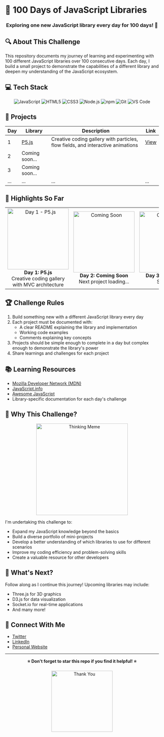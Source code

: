 # 🚀 100 Days of JavaScript Libraries

<div align="center">
  <h3>Exploring one new JavaScript library every day for 100 days! 💪</h3>
</div>

## 🔍 About This Challenge

This repository documents my journey of learning and experimenting with 100 different JavaScript libraries over 100 consecutive days. Each day, I build a small project to demonstrate the capabilities of a different library and deepen my understanding of the JavaScript ecosystem.

## 💻 Tech Stack

<div align="center">
  <img src="https://img.shields.io/badge/JavaScript-F7DF1E?style=for-the-badge&logo=javascript&logoColor=black" alt="JavaScript">
  <img src="https://img.shields.io/badge/HTML5-E34F26?style=for-the-badge&logo=html5&logoColor=white" alt="HTML5">
  <img src="https://img.shields.io/badge/CSS3-1572B6?style=for-the-badge&logo=css3&logoColor=white" alt="CSS3">
  <img src="https://img.shields.io/badge/Node.js-339933?style=for-the-badge&logo=nodedotjs&logoColor=white" alt="Node.js">
  <img src="https://img.shields.io/badge/npm-CB3837?style=for-the-badge&logo=npm&logoColor=white" alt="npm">
  <img src="https://img.shields.io/badge/Git-F05032?style=for-the-badge&logo=git&logoColor=white" alt="Git">
  <img src="https://img.shields.io/badge/VS_Code-0078D4?style=for-the-badge&logo=visual%20studio%20code&logoColor=white" alt="VS Code">
</div>

## 📅 Projects

| Day | Library | Description | Link |
|-----|---------|-------------|------|
| 1 | [P5.js](https://p5js.org/) | Creative coding gallery with particles, flow fields, and interactive animations | [View](./Day-1-P5.js) |
| 2 | Coming soon... | | |
| 3 | Coming soon... | | |
| ... | ... | ... | ... |

## 🌟 Highlights So Far

<div align="center">
  <table>
    <tr>
      <td align="center">
        <img src="https://media.giphy.com/media/v1.Y2lkPTc5MGI3NjExOWVkczBmNDhjMnl6cm8wNTRyOXhycjJqdm4yejFmcjQwaWp2NGx1aSZlcD12MV9pbnRlcm5hbF9naWZfYnlfaWQmY3Q9Zw/3o7btNa0RUYa5E7iiQ/giphy.gif" width="200" alt="Day 1 - P5.js">
        <br>
        <strong>Day 1: P5.js</strong>
        <br>
        Creative coding gallery with MVC architecture
      </td>
      <td align="center">
        <img src="https://via.placeholder.com/200x200?text=Coming+Soon" width="200" alt="Coming Soon">
        <br>
        <strong>Day 2: Coming Soon</strong>
        <br>
        Next project loading...
      </td>
      <td align="center">
        <img src="https://via.placeholder.com/200x200?text=Coming+Soon" width="200" alt="Coming Soon">
        <br>
        <strong>Day 3: Coming Soon</strong>
        <br>
        Stay tuned!
      </td>
    </tr>
  </table>
</div>

## 🏆 Challenge Rules

1. Build something new with a different JavaScript library every day
2. Each project must be documented with:
   - A clear README explaining the library and implementation
   - Working code examples
   - Comments explaining key concepts
3. Projects should be simple enough to complete in a day but complex enough to demonstrate the library's power
4. Share learnings and challenges for each project

## 📚 Learning Resources

- [Mozilla Developer Network (MDN)](https://developer.mozilla.org/en-US/docs/Web/JavaScript)
- [JavaScript.info](https://javascript.info/)
- [Awesome JavaScript](https://github.com/sorrycc/awesome-javascript)
- Library-specific documentation for each day's challenge

## 🤔 Why This Challenge?

<div align="center">
  <img src="https://media.giphy.com/media/v1.Y2lkPTc5MGI3NjExcDc2ZGxvNjB3eXlhbXJiNXFiejNsYm5iNXQzcGhjM2cxYnN0NzFpdCZlcD12MV9pbnRlcm5hbF9naWZfYnlfaWQmY3Q9Zw/SsCYf6DRFJrOpP0IoM/giphy.gif" width="300" alt="Thinking Meme">
</div>

I'm undertaking this challenge to:

- Expand my JavaScript knowledge beyond the basics
- Build a diverse portfolio of mini-projects
- Develop a better understanding of which libraries to use for different scenarios
- Improve my coding efficiency and problem-solving skills
- Create a valuable resource for other developers

## 🔮 What's Next?

Follow along as I continue this journey! Upcoming libraries may include:
- Three.js for 3D graphics
- D3.js for data visualization
- Socket.io for real-time applications
- And many more!

## 🤝 Connect With Me

- [Twitter](#)
- [LinkedIn](#)
- [Personal Website](#)

---

<div align="center">
  <strong>⭐ Don't forget to star this repo if you find it helpful! ⭐</strong>
  <br><br>
  <img src="https://media.giphy.com/media/v1.Y2lkPTc5MGI3NjExY21nNjM2dGxqanlkNmxqeDg1NW02ZGR5N3J1dTg1ZHN3anZpaG0zaSZlcD12MV9pbnRlcm5hbF9naWZfYnlfaWQmY3Q9Zw/3oKIPnAiaMCws8nOsE/giphy.gif" width="200" alt="Thank You">
</div>
